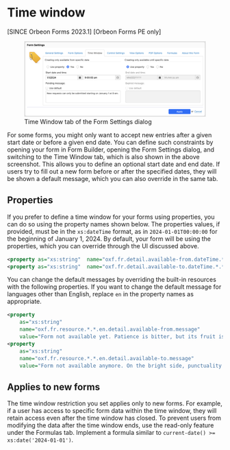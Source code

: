# Time window

[SINCE Orbeon Forms 2023.1]
[Orbeon Forms PE only]

<figure>
    <img src="time-window.png" width="1022">
    <figcaption>Time Window tab of the Form Settings dialog</figcaption>
</figure>

For some forms, you might only want to accept new entries after a given start date or before a given end date. You can define such constraints by opening your form in Form Builder, opening the Form Settings dialog, and switching to the Time Window tab, which is also shown in the above screenshot. This allows you to define an optional start date and end date. If users try to fill out a new form before or after the specified dates, they will be shown a default message, which you can also override in the same tab.

## Properties

If you prefer to define a time window for your forms using properties, you can do so using the property names shown below. The properties values, if provided, must be in the `xs:dateTime` format, as in `2024-01-01T00:00:00` for the beginning of January 1, 2024. By default, your form will be using the properties, which you can override through the UI discussed above.

```xml
<property as="xs:string"  name="oxf.fr.detail.available-from.dateTime.*.*" value=""/>
<property as="xs:string"  name="oxf.fr.detail.available-to.dateTime.*.*"   value=""/>
```

You can change the default messages by overriding the built-in resources with the following properties. If you want to change the default message for languages other than English, replace `en` in the property names as appropriate.  

```xml
<property 
    as="xs:string"  
    name="oxf.fr.resource.*.*.en.detail.available-from.message"            
    value="Form not available yet. Patience is bitter, but its fruit is sweet."/>
<property 
    as="xs:string"
    name="oxf.fr.resource.*.*.en.detail.available-to.message"            
    value="Form not available anymore. On the bright side, punctuality is the virtue of the bored."/>
```

## Applies to new forms

The time window restriction you set applies only to new forms. For example, if a user has access to specific form data within the time window, they will retain access even after the time window has closed. To prevent users from modifying the data after the time window ends, use the read-only feature under the Formulas tab. Implement a formula similar to `current-date() >= xs:date('2024-01-01')`.